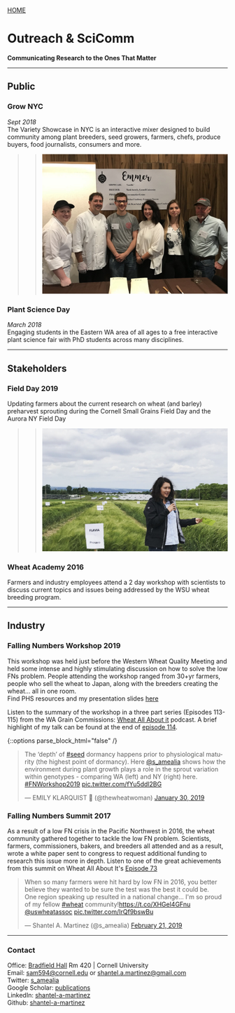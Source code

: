 [HOME](./index.html)

# Outreach & SciComm

**Communicating Research to the Ones That Matter**  

------

## Public  
### Grow NYC   
*Sept 2018*  
The Variety Showcase in NYC is an interactive mixer designed to build community among plant breeders, seed growers, farmers, chefs, produce buyers, food journalists, consumers and more.  
>> ![](https://github.com/shantel-martinez/Lab_Resources/blob/master/example_img/GrowNYC.jpg?raw=true)  

### Plant Science Day  
*March 2018*   
Engaging students in the Eastern WA area of all ages to a free interactive plant science fair with PhD students across many disciplines.  

------

## Stakeholders
### Field Day 2019
Updating farmers about the current research on wheat (and barley) preharvest sprouting during the Cornell Small Grains Field Day and the Aurora NY Field Day
>> ![](https://github.com/shantel-martinez/Lab_Resources/blob/master/example_img/FieldDay2019.jpg?raw=true)  

### Wheat Academy 2016  
Farmers and industry employees attend a 2 day workshop with scientists to discuss current topics and issues being addressed by the WSU wheat breeding program.  

------

## Industry 
### Falling Numbers Workshop 2019   
This workshop was held just before the Western Wheat Quality Meeting and held some intense and highly stimulating discussion on how to solve the low FNs problem. People attending the workshop ranged from 30+yr farmers, people who sell the wheat to Japan, along with the breeders creating the wheat... all in one room.  
Find PHS resources and my presentation slides [here](https://github.com/shantel-martinez/FNWorkshop2019/blob/master/README.md)   

Listen to the summary of the workshop in a three part series (Episodes 113-115) from the WA Grain Commissions: [Wheat All About it](http://wagrains.org/series/wheat-all-about-it/) podcast. A brief highlight of my talk can be found at the end of [episode 114](http://wagrains.org/podcast/episode-114-when-scientist-speak-falling-numbers-farmers-should-listen/).  

{::options parse_block_html="false" /}

<div class="center">  
 
<blockquote class="twitter-tweet" data-lang="en"><p lang="en" dir="ltr">The ‘depth’ of <a href="https://twitter.com/hashtag/seed?src=hash&amp;ref_src=twsrc%5Etfw">#seed</a> dormancy happens prior to physiological maturity (the highest point of dormancy). Here <a href="https://twitter.com/s_amealia?ref_src=twsrc%5Etfw">@s_amealia</a> shows how the environment during plant growth plays a role in the sprout variation within genotypes - comparing WA (left) and NY (right) here. <a href="https://twitter.com/hashtag/FNWorkshop2019?src=hash&amp;ref_src=twsrc%5Etfw">#FNWorkshop2019</a> <a href="https://t.co/fYu5ddl2BG">pic.twitter.com/fYu5ddl2BG</a></p>&mdash; EMILY KLARQUIST 🍞 (@thewheatwoman) <a href="https://twitter.com/thewheatwoman/status/1090680556524720128?ref_src=twsrc%5Etfw">January 30, 2019</a></blockquote>  
<script async src="https://platform.twitter.com/widgets.js" charset="utf-8"></script>  

</div>  

### Falling Numbers Summit 2017   
As a result of a low FN crisis in the Pacific Northwest in 2016, the wheat community gathered together to tackle the low FN problem. Scientists, farmers, commissioners, bakers, and breeders all attended and as a result, wrote a white paper sent to congress to request additional funding to research this issue more in depth. Listen to one of the great achievements from this summit on Wheat All About It's [Episode 73](http://wagrains.org/podcast/episode-73-falling-numbers-rising-optimism/)   

<div class="center">

<blockquote class="twitter-tweet" data-lang="en"><p lang="en" dir="ltr">When so many farmers were hit hard by low FN in 2016, you better believe they wanted to be sure the test was the best it could be.<br>One region speaking up resulted in a national change... I&#39;m so proud of my fellow <a href="https://twitter.com/hashtag/wheat?src=hash&amp;ref_src=twsrc%5Etfw">#wheat</a> community!<a href="https://t.co/XHGel4GFnu">https://t.co/XHGel4GFnu</a> <a href="https://twitter.com/uswheatassoc?ref_src=twsrc%5Etfw">@uswheatassoc</a> <a href="https://t.co/IrQf9bswBu">pic.twitter.com/IrQf9bswBu</a></p>&mdash; Shantel A. Martinez (@s_amealia) <a href="https://twitter.com/s_amealia/status/1098724481059692545?ref_src=twsrc%5Etfw">February 21, 2019</a></blockquote>
<script async src="https://platform.twitter.com/widgets.js" charset="utf-8"></script>

</div>

---------

### Contact   
Office: [Bradfield Hall](https://goo.gl/maps/Yfk3XHpH1wk) Rm 420 | Cornell University   
Email: [sam594@cornell.edu](mailto:sam594@cornell.edu) or [shantel.a.martinez@gmail.com](mailto:shantel.a.martinez@gmail.com)   
Twitter: [s_amealia](https://twitter.com/s_amealia)    
Google Scholar: [publications](https://scholar.google.com/citations?user=70kEKNsAAAAJ&hl=en&oi=ao)   
LinkedIn: [shantel-a-martinez](https://www.linkedin.com/in/shantel-a-martinez/)    
Github: [shantel-a-martinez](https://github.com/shantel-martinez?tab=repositories)  

